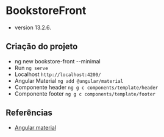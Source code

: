# BookstoreFront

- version 13.2.6.

## Criação do projeto
- ng new bookstore-front --minimal
- Run `ng serve`
- Localhost `http://localhost:4200/`
- Angular Material `ng add @angular/material`
- Componente header `ng g c components/template/header`
- Componente footer `ng g c components/template/footer`


## Referências
- [Angular material](https://material.angular.io/components/toolbar/overview)